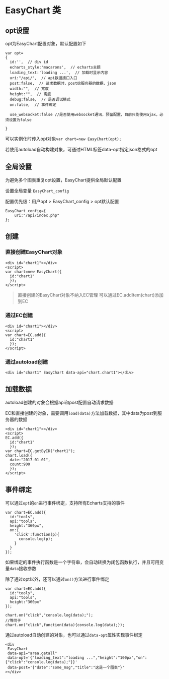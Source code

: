 # EasyChart 类






## opt设置

opt为EasyChart配置对象，默认配置如下

```
var opt=
{
  id:'',  // div id
  echarts_style:'macarons',  // echarts主题
  loading_text:'loading ...',  // 加载时显示内容
  uri:"/api/",  // api数据接口入口
  post:false,  // 请求数据时，post给服务器的数据，json
  width:"",  // 宽度
  height:"",  // 高度
  debug:false,  // 是否调试模式
  on:false,  // 事件绑定

  use_websocket:false //是否使用websocket通讯，预留配置，目前只能使用ajax，必须设置为false

}

```

可以实例化时传入opt对象`var chart=new EasyChart(opt);`

若使用autoload自动构建对象，可通过HTML标签data-opt指定json格式的opt

## 全局设置

为避免多个图表重复opt设置，EasyChart提供全局默认配置

设置全局变量 `EasyChart_config`

配置优先级：用户opt > EasyChart_config > opt默认配置

```
EasyChart_config={
	uri:"/api/index.php"
};
```


## 创建

### 直接创建EasyChart对象

```
<div id="chart1"></div>
<script>
var chart=new EasyChart({
  id:"chart1"
  });
</script>
```
> 直接创建的EasyChart对象不纳入EC管理
> 可以通过EC.addItem(chart)添加到EC

### 通过EC创建

```
<div id="chart1"></div>
<script>
var chart=EC.add({
  id:"chart1"
  });
</script>
```

### 通过autoload创建

```
<div id="chart1" EasyChart data-api="chart.chart1"></div>
```

## 加载数据

autoload创建的对象会根据api和post配置自动请求数据

EC和直接创建的对象，需要调用`load(data)`方法加载数据，其中data为post到服务器的数据

```
<div id="chart1"></div>
<script>
EC.add({
  id:"chart1"
  });
var chart=EC.getByID("chart1");
chart.load({
  date:"2017-01-01",
  count:900
  });  
</script>
```

## 事件绑定

可以通过`opt`的`on`进行事件绑定，支持所有Echarts支持的事件

```
var chart=EC.add({
  id:"tools",
  api:"tools",
  height:"360px",
  on:{
    'click':function(p){
      console.log(p);
    }
  }
});

```

如果绑定的事件执行函数是一个字符串，会自动转换为闭包函数执行，并且可用变量`data`接收参数

除了通过opt以外，还可以通过`on()`方法进行事件绑定

```
var chart=EC.add({
  id:"tools",
  api:"tools",
  height:"360px"
});

chart.on("click","console.log(data);");
//等同于
chart.on("click",function(data){console.log(data);});

```

通过autoload自动创建的对象，也可以通过`data-opt`属性实现事件绑定


```
<div
 EasyChart
 data-api="area.getall"
 data-opt='{"loading_text":"loading ...","height":"100px","on":{"click":"console.log(data);"}}'
 data-post='{"date":"some_msg","title":"这是一个图表"}'
></div>

```
